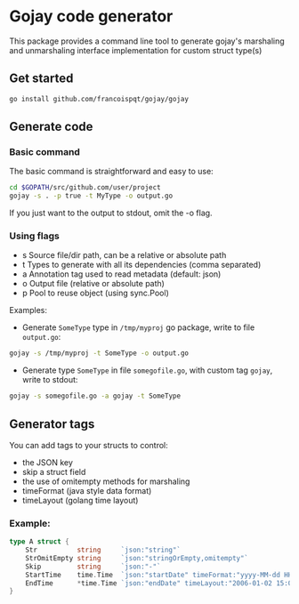 # Gojay code generator
This package provides a command line tool to generate gojay's marshaling and unmarshaling interface implementation for custom struct type(s)


## Get started

```sh
go install github.com/francoispqt/gojay/gojay
```

## Generate code

### Basic command
The basic command is straightforward and easy to use:
```sh
cd $GOPATH/src/github.com/user/project
gojay -s . -p true -t MyType -o output.go
```
If you just want to the output to stdout, omit the -o flag.

### Using flags
- s Source file/dir path, can be a relative or absolute path
- t Types to generate with all its dependencies (comma separated)
- a Annotation tag used to read metadata (default: json)
- o Output file (relative or absolute path)
- p Pool to reuse object (using sync.Pool)

Examples:

- Generate `SomeType` type in `/tmp/myproj` go package, write to file `output.go`:
```sh
gojay -s /tmp/myproj -t SomeType -o output.go
```

- Generate type `SomeType` in file `somegofile.go`, with custom tag `gojay`, write to stdout:
```sh
gojay -s somegofile.go -a gojay -t SomeType
```


## Generator tags
You can add tags to your structs to control:

- the JSON key
- skip a struct field
- the use of omitempty methods for marshaling
- timeFormat (java style data format)
- timeLayout (golang time layout)


### Example:
```go
type A struct {
	Str          string     `json:"string"`
	StrOmitEmpty string     `json:"stringOrEmpty,omitempty"`
	Skip         string     `json:"-"`
	StartTime    time.Time  `json:"startDate" timeFormat:"yyyy-MM-dd HH:mm:ss"`
	EndTime      *time.Time `json:"endDate" timeLayout:"2006-01-02 15:04:05"`
}
```

